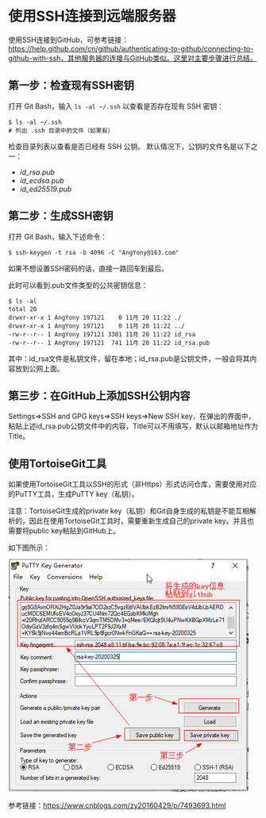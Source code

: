 # 使用SSH连接到远端服务器

使用SSH连接到GitHub，可参考链接：https://help.github.com/cn/github/authenticating-to-github/connecting-to-github-with-ssh，其他服务器的连接与GitHub类似。这里对主要步骤进行总结。



## 第一步：检查现有SSH密钥

打开 Git Bash，输入 `ls -al ~/.ssh` 以查看是否存在现有 SSH 密钥：

```shell
$ ls -al ~/.ssh
# 列出 .ssh 目录中的文件（如果有）
```

检查目录列表以查看是否已经有 SSH 公钥。 默认情况下，公钥的文件名是以下之一：

- *id_rsa.pub*
- *id_ecdsa.pub*
- *id_ed25519.pub*

## 第二步：生成SSH密钥

打开 Git Bash，输入下述命令：

```shell
$ ssh-keygen -t rsa -b 4096 -C "AngYony@163.com"
```

如果不想设置SSH密码的话，直接一路回车到最后。

此时可以看到.pub文件类型的公共密钥信息：

```shell
$ ls -al
total 20
drwxr-xr-x 1 AngYony 197121    0 11月 20 11:22 ./
drwxr-xr-x 1 AngYony 197121    0 11月 20 11:22 ../
-rw-r--r-- 1 AngYony 197121 3381 11月 20 11:22 id_rsa
-rw-r--r-- 1 AngYony 197121  741 11月 20 11:22 id_rsa.pub
```

其中：id_rsa文件是私钥文件，留在本地；id_rsa.pub是公钥文件，一般会将其内容放到公网上面。

## 第三步：在GitHub上添加SSH公钥内容

Settings=>SSH and GPG keys=>SSH keys=>New SSH key，在弹出的界面中，粘贴上述id_rsa.pub公钥文件中的内容，Title可以不用填写，默认以邮箱地址作为Title。



## 使用TortoiseGit工具

如果使用TortoiseGit工具以SSH的形式（非Https）形式访问仓库，需要使用对应的PuTTY工具，生成PuTTY key（私钥）。

注意：TortoiseGit生成的private key（私钥）和Git自身生成的私钥是不能互相解析的，因此在使用TortoiseGit工具时，需要重新生成自己的private key。并且也需要将public key粘贴到GitHub上。

如下图所示：

![putty-key-generator](assets/putty-key-generator.png)



参考链接：https://www.cnblogs.com/zy20160429/p/7493693.html